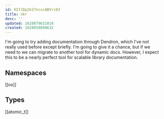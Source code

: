 ```yaml
---
id: KItlDp2k27ncscABVrz9J
title: nkr
desc: ''
updated: 1628979631010
created: 1628958898632
---
```


I'm going to try adding documentation through Dendron, which I've not really used before except briefly. I'm going to give it a chance, but if we need to we can migrate to another tool for dynamic docs. However, I expect this to be a nearly perfect tool for scalable library documentation.

## Namespaces
[[os]]

## Types
[[atomic_t]]
